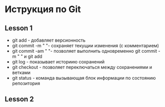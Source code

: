 # Иструкция по Git

## Lesson 1
+ git add - добавляет версионность 
+ git commit -m " "- сохраняет текущии изменения (с комментарием)
+ git commit -am " "- позволяет выполнить одновременно git commit -m " " и git add
+ git log - показывает историию сохранений 
+ git checkout - позволяет переключаться между сохранениями и ветками
+ git status - команда вызывающая блок информации по состоянию репозитория

## Lesson 2

